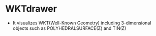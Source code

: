 # WKTdrawer
* It visualizes WKT(Well-Known Geometry) including 3-dimensional objects such as POLYHEDRALSURFACE(Z) and TIN(Z)
